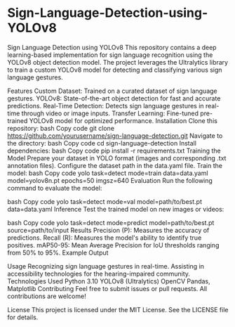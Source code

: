 # Sign-Language-Detection-using-YOLOv8
Sign Language Detection using YOLOv8
This repository contains a deep learning-based implementation for sign language recognition using the YOLOv8 object detection model. The project leverages the Ultralytics library to train a custom YOLOv8 model for detecting and classifying various sign language gestures.

Features
Custom Dataset: Trained on a curated dataset of sign language gestures.
YOLOv8: State-of-the-art object detection for fast and accurate predictions.
Real-Time Detection: Detects sign language gestures in real-time through video or image inputs.
Transfer Learning: Fine-tuned pre-trained YOLOv8 model for optimized performance.
Installation
Clone this repository:
bash
Copy code
git clone https://github.com/yourusername/sign-language-detection.git
Navigate to the directory:
bash
Copy code
cd sign-language-detection
Install dependencies:
bash
Copy code
pip install -r requirements.txt
Training the Model
Prepare your dataset in YOLO format (images and corresponding .txt annotation files).
Configure the dataset path in the data.yaml file.
Train the model:
bash
Copy code
yolo task=detect mode=train data=data.yaml model=yolov8n.pt epochs=50 imgsz=640
Evaluation
Run the following command to evaluate the model:

bash
Copy code
yolo task=detect mode=val model=path/to/best.pt data=data.yaml
Inference
Test the trained model on new images or videos:

bash
Copy code
yolo task=detect mode=predict model=path/to/best.pt source=path/to/input
Results
Precision (P): Measures the accuracy of predictions.
Recall (R): Measures the model's ability to identify true positives.
mAP50-95: Mean Average Precision for IoU thresholds ranging from 50% to 95%.
Example Output

Usage
Recognizing sign language gestures in real-time.
Assisting in accessibility technologies for the hearing-impaired community.
Technologies Used
Python 3.10
YOLOv8 (Ultralytics)
OpenCV
Pandas, Matplotlib
Contributing
Feel free to submit issues or pull requests. All contributions are welcome!

License
This project is licensed under the MIT License. See the LICENSE file for details.
